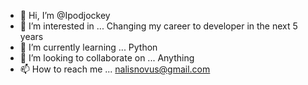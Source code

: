 - 👋 Hi, I’m @Ipodjockey
- 👀 I’m interested in ... Changing my career to developer in the next 5 years
- 🌱 I’m currently learning ... Python
- 💞️ I’m looking to collaborate on ... Anything
- 📫 How to reach me ... nalisnovus@gmail.com

<!---
Ipodjockey/Ipodjockey is a ✨ special ✨ repository because its `README.md` (this file) appears on your GitHub profile.
You can click the Preview link to take a look at your changes.
--->

